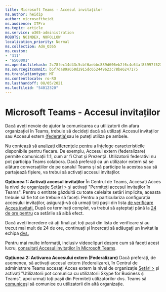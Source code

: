 ```yaml
---
title: Microsoft Teams - Accesul invitaților
ms.author: heidip
author: microsoftheidi
ms.audience: ITPro
ms.topic: article
ms.service: o365-administration
ROBOTS: NOINDEX, NOFOLLOW
localization_priority: Normal
ms.collection: Adm_O365
ms.custom:
- "311"
- "6500001"
ms.openlocfilehash: 2c78fec14d43c5cbf6aebbc889d606eb2f6c4c64af85997f523d06872c911a0a
ms.sourcegitcommit: b5f7da89a650d2915dc652449623c78be6247175
ms.translationtype: MT
ms.contentlocale: ro-RO
ms.lasthandoff: 08/05/2021
ms.locfileid: "54012320"
---
```

# <a name="microsoft-teams---guest-access"></a>Microsoft Teams - Accesul invitaților

Dacă aveți nevoie de ajutor la comunicarea cu utilizatorii din afara organizației în Teams, trebuie să decideți dacă să utilizați Accesul invitaților sau Accesul extern [(federația)](https://docs.microsoft.com/microsoftteams/manage-external-access#external-access-vs-guest-access)sau le puteți utiliza pe ambele.

Nu contează să [analizați diferențele pentru](https://docs.microsoft.com/microsoftteams/manage-external-access#external-access-vs-guest-access) a înțelege caracteristicile disponibile pentru fiecare.  De exemplu, Accesul extern (federalizare) permite comunicații 1:1, cum ar fi Chat și Prezență.  Utilizatorii federativi nu pot participa Teams colabora.  Dacă preferați ca un utilizator extern să se alăture conversațiilor de pe canalul Teams și să participe la acestea sau să partajează fișiere, va trebui să activați accesul invitaților.

**Opțiunea 1: Activați accesul invitaților** În Centrul de Teams, Accesați Acces la nivel de [organizație Setări > și](https://admin.teams.microsoft.com/company-wide-settings/guest-configuration) activați "Permiteți accesul invitaților în Teams".  Pentru o entitate găzduită cu toate celelalte setări implicite, aceasta trebuie să fie tot ce trebuie să faceți.  Pentru a particulariza configurația accesului invitaților, asigurați-vă că urmați toți pașii din lista [de verificare Acces invitați.](https://docs.microsoft.com/microsoftteams/guest-access-checklist) După ce terminați complet, va trebui să așteptați până la [24 de ore pentru](https://docs.microsoft.com/microsoftteams/manage-guests#guest-access-latencies) ca setările să aibă efect.

Dacă aveți încredere că ați finalizat toți pașii din lista de verificare și au trecut mai mult de 24 de ore, continuați și încercați să adăugați un Invitat la echipa [dvs.](https://support.office.com/article/add-guests-to-a-team-in-teams-fccb4fa6-f864-4508-bdde-256e7384a14f#ID0EAABAAA=Desktop)

Pentru mai multe informații, inclusiv videoclipuri despre cum să faceți acest lucru, [consultați Accesul invitaților în Microsoft Teams](https://docs.microsoft.com/microsoftteams/guest-access).

**Opțiunea 2: Activarea Accesului extern (Federalizare)** Dacă preferați, de asemenea, să activați accesul extern (federalizare), în Centrul de administrare Teams accesați Acces extern la nivel de organizație [Setări >](https://admin.teams.microsoft.com/company-wide-settings/external-communications) și activați "Utilizatorii pot comunica cu utilizatorii Skype for Business și Teams", apoi urmați toți pașii din Permiteți utilizatorilor dvs. Teams să [comunice](https://docs.microsoft.com/microsoftteams/manage-external-access#let-your-teams-users-chat-and-communicate-with-users-in-another-organization)și să comunice cu utilizatorii din altă organizație.
